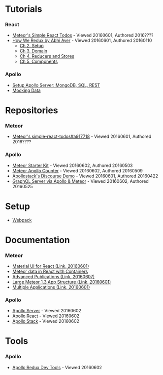 # Tutorials
### React
* [Meteor's Simple React Todos](https://www.meteor.com/tutorials/react/creating-an-app) - Viewed 20160601, Authored 2016????
* [How We Redux by Abhi Ayer](https://medium.com/modern-user-interfaces/how-we-redux-part-1-introduction-18a24c3b7efe#.jylok6ems) - Viewed 20160601, Authored 20160110
  *  [Ch 2. Setup](https://medium.com/modern-user-interfaces/how-we-redux-part-2-setup-c6aa726fa79e#.oscuh4axo)
  *  [Ch 3. Domain](https://medium.com/modern-user-interfaces/how-we-redux-part-3-domain-890964824fec#.5jx82q864)
  *  [Ch 4. Reducers and Stores](https://medium.com/modern-user-interfaces/how-we-redux-part-4-reducers-and-stores-f4a0ebcdc22a#.ktvem2gly)
  *  [Ch 5. Components](https://medium.com/modern-user-interfaces/how-we-redux-part-5-components-bddd737022e1#.kxc12svw0)

### Apollo
* [Setup Apollo Server: MongoDB, SQL, REST](https://medium.com/apollo-stack/tutorial-building-a-graphql-server-cddaa023c035)
* [Mocking Data](https://medium.com/apollo-stack/mocking-your-server-with-just-one-line-of-code-692feda6e9cd#.6z76cg1m9)

# Repositories
### Meteor
* [Meteor's simple-react-todos#a917718](https://github.com/meteor/simple-todos-react/tree/a91771830ad7e40b61bc93988e9c954e75d7a590) - Viewed 20160601, Authored 2016????

### Apollo
* [Meteor Starter Kit](https://github.com/apollostack/meteor-starter-kit/tree/5c896c873ad4d4cb55425eac926021b96500e6c5) - Viewed 20160602, Authored 20160503
* [Meteor Apollo Counter](https://github.com/abhiaiyer91/meteor-apollo-counter/tree/769454c8a344a0d6ced5937b6291de972237d97d) - Viewed 20160602, Authored 20160509
* [Apollostack's Discourse Demo](https://github.com/apollostack/apollo-demo/tree/5d045ff807a08a754628ad9edf8e17526d6ceac0) - Viewed 20160601, Authored 20160422
* [GraphQL Server via Apollo & Meteor](https://github.com/abhiaiyer91/sample-graphql-meteor-server/tree/5cb3cf7f5c117e968de7cf1e15aa12a918e15a91) - Viewed 20160602, Authored 20160525

# Setup
* [Webpack](https://github.com/thereactivestack/meteor-webpack/tree/master/packages/webpack)

# Documentation
### Meteor
* [Material UI for React (Link, 20160601)](https://github.com/callemall/material-ui)
* [Meteor data in React with Containers](http://guide.meteor.com/react.html#data)
* [Advanced Publications (Link, 20160607)](http://guide.meteor.com/data-loading.html#complex-auth)
* [Large Meteor 1.3 App Structure (Link, 20160601)](http://guide.meteor.com/structure.html)
* [Multiple Applications (Link, 20160601)](http://guide.meteor.com/structure.html#splitting-your-app)


### Apollo
* [Apollo Server](http://docs.apollostack.com/apollo-server/tools.html#apolloServer) - Viewed 20160602
* [Apollo React](http://docs.apollostack.com/apollo-client/react.html) - Viewed 20160602
* [Apollo Stack](http://docs.apollostack.com/) - Viewed 20160602

# Tools
### Apollo
* [Apollo Redux Dev Tools](http://docs.apollostack.com/apollo-client/devtools.html) - Viewed 20160602
